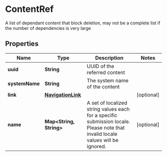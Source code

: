

# ContentRef

A list of dependant content that block deletion, may not be a complete list if the number of dependencies is very large
## Properties

Name | Type | Description | Notes
------------ | ------------- | ------------- | -------------
**uuid** | **String** | UUID of the referred content | 
**systemName** | **String** | The system name of the content | 
**link** | [**NavigationLink**](NavigationLink.md) |  |  [optional]
**name** | **Map&lt;String, String&gt;** | A set of localized string values each for a specific submission locale. Please note that invalid locale values will be ignored. |  [optional]




